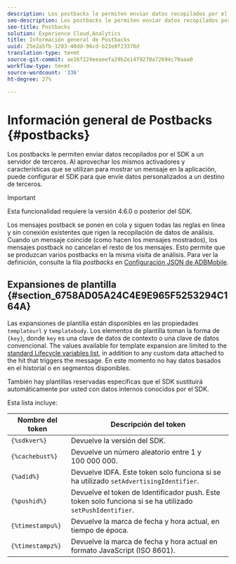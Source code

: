 ```yaml
---
description: Los postbacks le permiten enviar datos recopilados por el SDK a un servidor de terceros. Al aprovechar los mismos activadores y características que se utilizan para mostrar un mensaje en la aplicación, puede configurar el SDK para que envíe datos personalizados a un destino de terceros.
seo-description: Los postbacks le permiten enviar datos recopilados por el SDK a un servidor de terceros. Al aprovechar los mismos activadores y características que se utilizan para mostrar un mensaje en la aplicación, puede configurar el SDK para que envíe datos personalizados a un destino de terceros.
seo-title: Postbacks
solution: Experience Cloud,Analytics
title: Información general de Postbacks
uuid: 25e2a5fb-1203-40dd-96cd-b23e0f23376d
translation-type: tm+mt
source-git-commit: ae16f224eeaeefa29b2e1479270a72694c79aaa0
workflow-type: tm+mt
source-wordcount: '336'
ht-degree: 27%

---
```



# Información general de Postbacks {#postbacks}

Los postbacks le permiten enviar datos recopilados por el SDK a un servidor de terceros. Al aprovechar los mismos activadores y características que se utilizan para mostrar un mensaje en la aplicación, puede configurar el SDK para que envíe datos personalizados a un destino de terceros.

>[!IMPORTANT]
>
>Esta funcionalidad requiere la versión 4.6.0 o posterior del SDK.

Los mensajes postback se ponen en cola y siguen todas las reglas en línea y sin conexión existentes que rigen la recopilación de datos de análisis. Cuando un mensaje coincide (como hacen los mensajes mostrados), los mensajes postback no cancelan el resto de los mensajes. Esto permite que se produzcan varios postbacks en la misma visita de análisis. Para ver la definición, consulte la fila *postbacks* en [Configuración JSON de ADBMobile](/help/ios/configuration/json-config/json-config.md).

## Expansiones de plantilla {#section_6758AD05A24C4E9E965F5253294C164A}

Las expansiones de plantilla están disponibles en las propiedades `templateurl` y `templatebody`. Los elementos de plantilla toman la forma de `{key}`, donde `key` es una clave de datos de contexto o una clave de datos convencional. The values available for template expansion are limited to the [standard Lifecycle variables list](/help/ios/metrics.md), in addition to any custom data attached to the hit that triggers the message. En este momento no hay datos basados en el historial o en segmentos disponibles.

También hay plantillas reservadas específicas que el SDK sustituirá automáticamente por usted con datos internos conocidos por el SDK.

Esta lista incluye:

| Nombre del token | Descripción del token |
|--- |--- |
| `{%sdkver%}` | Devuelve la versión del SDK. |
| `{%cachebust%}` | Devuelve un número aleatorio entre 1 y 100 000 000. |
| `{%adid%}` | Devuelve IDFA. Este token solo funciona si se ha utilizado `setAdvertisingIdentifier`. |
| `{%pushid%}` | Devuelve el token de Identificador push. Este token solo funciona si se ha utilizado `setPushIdentifier`. |
| `{%timestampu%}` | Devuelve la marca de fecha y hora actual, en tiempo de época. |
| `{%timestampz%}` | Devuelve la marca de fecha y hora actual en formato JavaScript (ISO 8601). |